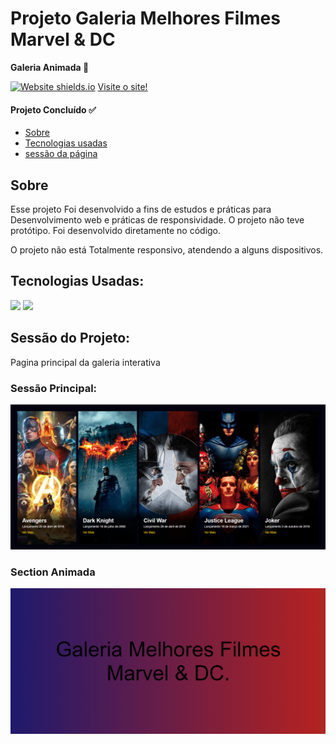 <h1> Projeto Galeria Melhores Filmes Marvel & DC </h1>
<p><b>Galeria Animada 🧮</b></p>

[![Website shields.io](https://img.shields.io/website-up-down-green-red/http/shields.io.svg)](http://shields.io/)
<a href="https://alexdesaran.github.io/Galeria/"> Visite o site! </a>

<h4> 
	Projeto Concluído ✅
</h4>

<ul>
 <li><a href="#sobre">Sobre</a></li>
 <li><a href="#tecnologias">Tecnologias usadas</a></li> 
 <li><a href="#sessao">sessão da página</a></li>
</ul>

<h2 id="sobre">Sobre</h2>
<p>Esse projeto Foi desenvolvido a fins de estudos e práticas para Desenvolvimento web e práticas de responsividade. O projeto não teve protótipo.
Foi desenvolvido diretamente no código.</p>

<p>O projeto não está Totalmente responsivo, atendendo a alguns dispositivos.</p>

<h2 id="tecnologias">Tecnologias Usadas:</h2>

<p>
  <img src="https://img.shields.io/badge/HTML5-E34F26?style=for-the-badge&logo=html5&logoColor=white" />
  <img src="https://img.shields.io/badge/CSS3-1572B6?style=for-the-badge&logo=css3&logoColor=white" />
 
</p>

<h2 id="sessao">Sessão do Projeto:</h2>

<p>Pagina principal  da galeria interativa<p>

<h3>Sessão Principal:</h3>


![Começo](https://github.com/AlexDeSaran/Galeria/blob/main/img/cap1.png)

<h3>Section Animada</h3>

![Começo](https://github.com/AlexDeSaran/Galeria/blob/main/img/cap2.png)
